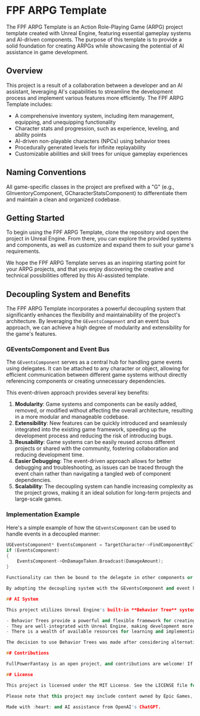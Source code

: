 # FPF ARPG Template

The FPF ARPG Template is an Action Role-Playing Game (ARPG) project template created with Unreal Engine, featuring essential gameplay systems and AI-driven components. The purpose of this template is to provide a solid foundation for creating ARPGs while showcasing the potential of AI assistance in game development.

## Overview

This project is a result of a collaboration between a developer and an AI assistant, leveraging AI's capabilities to streamline the development process and implement various features more efficiently. The FPF ARPG Template includes:

- A comprehensive inventory system, including item management, equipping, and unequipping functionality
- Character stats and progression, such as experience, leveling, and ability points
- AI-driven non-playable characters (NPCs) using behavior trees
- Procedurally generated levels for infinite replayability
- Customizable abilities and skill trees for unique gameplay experiences

## Naming Conventions

All game-specific classes in the project are prefixed with a "G" (e.g., GInventoryComponent, GCharacterStatsComponent) to differentiate them and maintain a clean and organized codebase.

## Getting Started

To begin using the FPF ARPG Template, clone the repository and open the project in Unreal Engine. From there, you can explore the provided systems and components, as well as customize and expand them to suit your game's requirements.

We hope the FPF ARPG Template serves as an inspiring starting point for your ARPG projects, and that you enjoy discovering the creative and technical possibilities offered by this AI-assisted template.

## Decoupling System and Benefits

The FPF ARPG Template incorporates a powerful decoupling system that significantly enhances the flexibility and maintainability of the project's architecture. By leveraging the `GEventsComponent` and an event bus approach, we can achieve a high degree of modularity and extensibility for the game's features.

### GEventsComponent and Event Bus

The `GEventsComponent` serves as a central hub for handling game events using delegates. It can be attached to any character or object, allowing for efficient communication between different game systems without directly referencing components or creating unnecessary dependencies.

This event-driven approach provides several key benefits:

1. **Modularity**: Game systems and components can be easily added, removed, or modified without affecting the overall architecture, resulting in a more modular and manageable codebase.
2. **Extensibility**: New features can be quickly introduced and seamlessly integrated into the existing game framework, speeding up the development process and reducing the risk of introducing bugs.
3. **Reusability**: Game systems can be easily reused across different projects or shared with the community, fostering collaboration and reducing development time.
4. **Easier Debugging**: The event-driven approach allows for better debugging and troubleshooting, as issues can be traced through the event chain rather than navigating a tangled web of component dependencies.
5. **Scalability**: The decoupling system can handle increasing complexity as the project grows, making it an ideal solution for long-term projects and large-scale games.

### Implementation Example

Here's a simple example of how the `GEventsComponent` can be used to handle events in a decoupled manner:

```cpp
UGEventsComponent* EventsComponent = TargetCharacter->FindComponentByClass<UGEventsComponent>();
if (EventsComponent)
{
	EventsComponent->OnDamageTaken.Broadcast(DamageAmount);
}

Functionality can then be bound to the delegate in other components or Blueprints, allowing for an elegant and efficient communication system without the need for direct component references.

By adopting the decoupling system with the GEventsComponent and event bus, the FPF ARPG Template offers a robust and flexible foundation for building complex and feature-rich games that can easily evolve and expand over time.

## AI System

This project utilizes Unreal Engine's built-in **Behavior Tree** system for AI decision-making and planning. The choice to use Behavior Trees offers several advantages:

- Behavior Trees provide a powerful and flexible framework for creating complex AI behaviors.
- They are well-integrated with Unreal Engine, making development more efficient.
- There is a wealth of available resources for learning and implementing Behavior Trees in Unreal Engine.

The decision to use Behavior Trees was made after considering alternative AI planning techniques, such as Goal Oriented Action Planning (GOAP). Ultimately, the integration with Unreal Engine, support resources, and potential for more efficient development made Behavior Trees the preferred choice for this project.

## Contributions

FullPowerFantasy is an open project, and contributions are welcome! If you have any ideas, suggestions, or improvements, please feel free to create an issue or submit a pull request.

## License

This project is licensed under the MIT License. See the LICENSE file for more details.

Please note that this project may include content owned by Epic Games, such as the UE4 Mannequin, animations, or other assets. These assets are provided under the terms of the Unreal Engine EULA and remain the property of Epic Games. The use of these assets is governed by the Unreal Engine EULA, and any redistribution, modification, or commercial use of the Epic Games assets should be done in accordance with the terms of that agreement.

Made with :heart: and AI assistance from OpenAI's ChatGPT.


